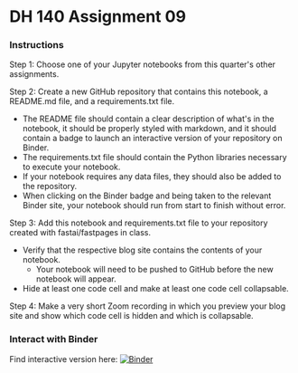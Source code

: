 # DH 140 Assignment 09

### Instructions

Step 1: Choose one of your Jupyter notebooks from this quarter's other assignments.

Step 2: Create a new GitHub repository that contains this notebook, a README.md file, and a requirements.txt file.

- The README file should contain a clear description of what's in the notebook, it should be properly styled with markdown, and it should contain a badge to launch an interactive version of your repository on Binder.
- The requirements.txt file should contain the Python libraries necessary to execute your notebook.
- If your notebook requires any data files, they should also be added to the repository.
- When clicking on the Binder badge and being taken to the relevant Binder site, your notebook should run from start to finish without error.

Step 3: Add this notebook and requirements.txt file to your repository created with fastai/fastpages in class.

- Verify that the respective blog site contains the contents of your notebook.
  - Your notebook will need to be pushed to GitHub before the new notebook will appear.
- Hide at least one code cell and make at least one code cell collapsable.

Step 4: Make a very short Zoom recording in which you preview your blog site and show which code cell is hidden and which is collapsable.

### Interact with Binder

Find interactive version here: [![Binder](https://mybinder.org/badge_logo.svg)](https://mybinder.org/v2/gh/jhuang00/dh140-assignment09/HEAD)
